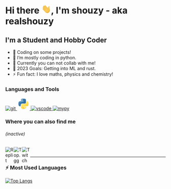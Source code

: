 # Hi there <img src="https://raw.githubusercontent.com/ABSphreak/ABSphreak/master/gifs/Hi.gif" width="30px">, I'm shouzy - aka realshouzy

## I'm a Student and Hobby Coder

- 🔭 Coding on some projects!
- 🌱 I’m mostly coding in python.
- 👯 Currently you can not collab with me!
- 🥅 2023 Goals: Getting into ML and rust.
- ⚡ Fun fact: I love maths, physics and chemistry!

### Languages and Tools

<p align="left"> <a href="https://git-scm.com/" target="_blank" rel="noreferrer"> <img src="https://www.vectorlogo.zone/logos/git-scm/git-scm-icon.svg" alt="git" width="40" height="40"/> </a>
<a href="https://www.python.org" target="_blank" rel="noreferrer"> <img src="https://raw.githubusercontent.com/devicons/devicon/master/icons/python/python-original.svg" alt="python" width="40" height="40"/> </a>
<a href="https://code.visualstudio.com/" target="_blank" rel="noreferrer"> <img src="https://user-images.githubusercontent.com/674621/71187801-14e60a80-2280-11ea-94c9-e56576f76baf.png" alt="vscode" width="40" height="40"/> </a>
<a href="https://mypy.readthedocs.io/en/stable/" target="_blank" rel="noreferrer"> <img src="https://trencseni.com/images/mypy.png" alt="mypy" width="40" height="40"/> </a>
</p>

### Where you can also find me

###### (inactive)

[<img align="left" alt="Replit" width="26px" src="https://uptime.com/media/website_profiles/repl.it.png" />][replit]
[<img align="left" alt="Top.gg" width="26px" src="https://avatars.githubusercontent.com/u/34552786?s=280&v=4" />][top.gg]
[<img align="left" alt="Twitch" width="26px" src="https://twitch.shouzy.repl.co/twitch.jpeg" />][twitch]
<br/>

---

### :zap: Most Used Languages

[![Top Langs](https://github-readme-stats.vercel.app/api/top-langs/?username=realshouzy&theme=dracula)](https://github.com/anuraghazra/github-readme-stats)

[replit]: https://replit.com/@shouzy
[top.gg]: https://top.gg/user/733050256278945832
[twitch]: https://www.twitch.tv/realshouzy
